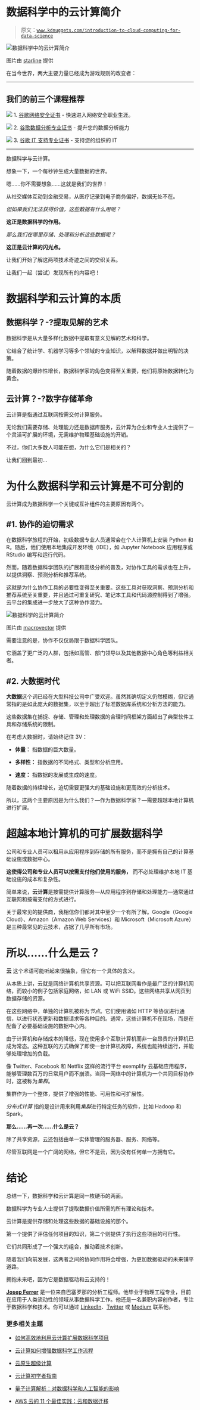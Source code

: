 # 数据科学中的云计算简介

> 原文：[`www.kdnuggets.com/introduction-to-cloud-computing-for-data-science`](https://www.kdnuggets.com/introduction-to-cloud-computing-for-data-science)

![数据科学中的云计算简介](img/09b088e5c909b0bee524f24260f455e1.png)

图片由 [starline](https://www.freepik.com/author/starline) 提供

在当今世界，两大主要力量已经成为游戏规则的改变者：

* * *

## 我们的前三个课程推荐

![](img/0244c01ba9267c002ef39d4907e0b8fb.png) 1\. [谷歌网络安全证书](https://www.kdnuggets.com/google-cybersecurity) - 快速进入网络安全职业生涯。

![](img/e225c49c3c91745821c8c0368bf04711.png) 2\. [谷歌数据分析专业证书](https://www.kdnuggets.com/google-data-analytics) - 提升您的数据分析能力

![](img/0244c01ba9267c002ef39d4907e0b8fb.png) 3\. [谷歌 IT 支持专业证书](https://www.kdnuggets.com/google-itsupport) - 支持您的组织的 IT

* * *

数据科学与云计算。

想象一下，一个每秒钟生成大量数据的世界。

嗯……你不需要想象……这就是我们的世界！

从社交媒体互动到金融交易，从医疗记录到电子商务偏好，数据无处不在。

*但如果我们无法获得价值，这些数据有什么用呢？*

**这正是数据科学的作用。**

*那么我们在哪里存储、处理和分析这些数据呢？*

**这正是云计算的闪光点。**

让我们开始了解这两项技术奇迹之间的交织关系。

让我们一起（尝试）发现所有的内容吧！

# 数据科学和云计算的本质

## 数据科学？-?提取见解的艺术

数据科学是从大量多样化数据中提取有意义见解的艺术和科学。

它结合了统计学、机器学习等多个领域的专业知识，以解释数据并做出明智的决策。

随着数据的爆炸性增长，数据科学家的角色变得至关重要，他们将原始数据转化为黄金。

## 云计算？-?数字存储革命

云计算是指通过互联网按需交付计算服务。

无论我们需要存储、处理能力还是数据库服务，云计算为企业和专业人士提供了一个灵活可扩展的环境，无需维护物理基础设施的开销。

不过，你们大多数人可能在想，为什么它们是相关的？

让我们回到最初…

# 为什么数据科学和云计算是不可分割的

云计算成为数据科学一个关键或互补组件的主要原因有两个。

## #1\. 协作的迫切需求

在数据科学旅程的开始，初级数据专业人员通常会在个人计算机上安装 Python 和 R。随后，他们使用本地集成开发环境（IDE），如 Jupyter Notebook 应用程序或 RStudio 编写和运行代码。

然而，随着数据科学团队的扩展和高级分析的普及，对协作工具的需求也在上升，以提供洞察、预测分析和推荐系统。

这就是为什么协作工具的必要性变得至关重要。这些工具对获取洞察、预测分析和推荐系统至关重要，并且通过可重复研究、笔记本工具和代码源控制得到了增强。云平台的集成进一步放大了这种协作潜力。

![数据科学的云计算简介](img/3fe83c40ec6cc8cb691402eea9ab4644.png)

图片由 [macrovector](https://www.freepik.com/author/macrovector) 提供

需要注意的是，协作不仅仅局限于数据科学团队。

它涵盖了更广泛的人群，包括如高管、部门领导以及其他数据中心角色等利益相关者。

## #2\. 大数据时代

**大数据**这个词已经在大型科技公司中广受欢迎。虽然其确切定义仍然模糊，但它通常指的是如此庞大的数据集，以至于超出了标准数据库系统和分析方法的能力。

这些数据集在捕捉、存储、管理和处理数据的合理时间框架方面超出了典型软件工具和存储系统的限制。

在考虑大数据时，请始终记住 3V：

+   **体量：** 指数据的巨大数量。

+   **多样性：** 指数据的不同格式、类型和分析应用。

+   **速度：** 指数据的发展或生成的速度。

随着数据的持续增长，迫切需要更强大的基础设施和更高效的分析技术。

所以，这两个主要原因是为什么我们？—作为数据科学家？—需要超越本地计算机进行扩展。

# 超越本地计算机的可扩展数据科学

公司和专业人员可以租用从应用程序到存储的所有服务，而不是拥有自己的计算基础设施或数据中心。

**这使得公司和专业人员可以按需支付他们使用的服务，** 而不必处理维护本地 IT 基础设施的成本和复杂性。

简单来说，**云计算**是按需提供计算服务—从应用程序到存储和处理能力—通常通过互联网和按需支付的方式进行。

关于最常见的提供商，我相信你们都对其中至少一个有所了解。Google（Google Cloud）、Amazon（Amazon Web Services）和 Microsoft（Microsoft Azure）是三种最常见的云技术，占据了几乎所有市场。

# 所以……什么是云？

**云** 这个术语可能听起来很抽象，但它有一个具体的含义。

从本质上讲，云就是网络计算机共享资源。可以把互联网看作是最广泛的计算机网络，而较小的例子包括家庭网络，如 LAN 或 WiFi SSID。这些网络共享从网页到数据存储的资源。

在这些网络中，单独的计算机被称为*节点*。它们使用诸如 HTTP 等协议进行通信，以进行状态更新和数据请求等各种目的。通常，这些计算机不在现场，而是在配备了必要基础设施的数据中心内。

由于计算机和存储成本的降低，现在使用多个互联计算机而非一台昂贵的计算机已成为常态。这种互联的方式确保了即使一台计算机故障，系统也能持续运行，并能够处理增加的负载。

像 Twitter、Facebook 和 Netflix 这样的流行平台 exemplify 云基础应用程序，能够管理数百万的日常用户而不崩溃。当同一网络中的计算机为一个共同目标协作时，这被称为*集群*。

集群作为一个整体，提供了增强的性能、可用性和可扩展性。

*分布式计算* 指的是设计用来利用*集群*进行特定任务的软件，比如 Hadoop 和 Spark。

**那么……再一次……什么是云？**

除了共享资源，云还包括由单一实体管理的服务器、服务、网络等。

尽管互联网是一个广阔的网络，但它不是云，因为没有任何单一方拥有它。

# 结论

总结一下，数据科学和云计算是同一枚硬币的两面。

数据科学为专业人士提供了提取数据价值所需的所有理论和技术。

云计算是提供存储和处理这些数据的基础设施的那个。

第一个提供了评估任何项目的知识，第二个则提供了执行这些项目的可行性。

它们共同形成了一个强大的组合，推动着技术创新。

随着我们向前发展，这两者之间的协同作用将会增强，为更加数据驱动的未来铺平道路。

拥抱未来吧，因为它是数据驱动和云支持的！

**[Josep Ferrer](https://www.linkedin.com/in/josep-ferrer-sanchez)** 是一位来自巴塞罗那的分析工程师。他毕业于物理工程专业，目前在应用于人类流动性的领域从事数据科学工作。他还是一名兼职内容创作者，专注于数据科学和技术。你可以通过 [LinkedIn](https://www.linkedin.com/in/josep-ferrer-sanchez/)、[Twitter](https://twitter.com/rfeers) 或 [Medium](https://medium.com/@rfeers) 联系他。

### 更多相关主题

+   [如何高效地利用云计算扩展数据科学项目](https://www.kdnuggets.com/2023/05/efficiently-scale-data-science-projects-cloud-computing.html)

+   [云计算如何增强数据科学工作流程](https://www.kdnuggets.com/2023/08/cloud-computing-enhances-data-science-workflows.html)

+   [云原生超级计算](https://www.kdnuggets.com/2022/03/nvidia-cloud-native-super-computing.html)

+   [云计算初学者指南](https://www.kdnuggets.com/2023/01/beginner-guide-cloud-computing.html)

+   [量子计算解析：对数据科学和人工智能的影响](https://www.kdnuggets.com/breaking-down-quantum-computing-implications-for-data-science-and-ai)

+   [AWS 云的 11 个最佳实践：云和数据迁移](https://www.kdnuggets.com/2023/04/11-best-practices-cloud-data-migration-aws-cloud.html)
